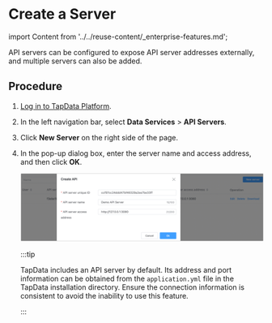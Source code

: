 # Create a Server
import Content from '../../reuse-content/_enterprise-features.md';

<Content />

API servers can be configured to expose API server addresses externally, and multiple servers can also be added.

## Procedure

1. [Log in to TapData Platform](../log-in.md).

2. In the left navigation bar, select **Data Services** > **API Servers**.

3. Click **New Server** on the right side of the page.

4. In the pop-up dialog box, enter the server name and access address, and then click **OK**.

   ![](../../images/create_api_server.png)

   :::tip

   TapData includes an API server by default. Its address and port information can be obtained from the `application.yml` file in the TapData installation directory. Ensure the connection information is consistent to avoid the inability to use this feature.

   :::
